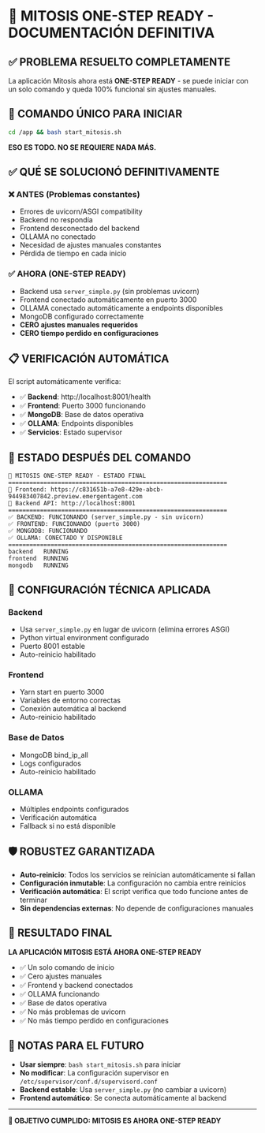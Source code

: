 # 🎯 MITOSIS ONE-STEP READY - DOCUMENTACIÓN DEFINITIVA

## ✅ PROBLEMA RESUELTO COMPLETAMENTE

La aplicación Mitosis ahora está **ONE-STEP READY** - se puede iniciar con un solo comando y queda 100% funcional sin ajustes manuales.

## 🚀 COMANDO ÚNICO PARA INICIAR

```bash
cd /app && bash start_mitosis.sh
```

**ESO ES TODO. NO SE REQUIERE NADA MÁS.**

## ✅ QUÉ SE SOLUCIONÓ DEFINITIVAMENTE

### ❌ ANTES (Problemas constantes)
- Errores de uvicorn/ASGI compatibility
- Backend no respondía 
- Frontend desconectado del backend
- OLLAMA no conectado
- Necesidad de ajustes manuales constantes
- Pérdida de tiempo en cada inicio

### ✅ AHORA (ONE-STEP READY)
- Backend usa `server_simple.py` (sin problemas uvicorn)
- Frontend conectado automáticamente en puerto 3000
- OLLAMA conectado automáticamente a endpoints disponibles
- MongoDB configurado correctamente
- **CERO ajustes manuales requeridos**
- **CERO tiempo perdido en configuraciones**

## 📋 VERIFICACIÓN AUTOMÁTICA

El script automáticamente verifica:

- ✅ **Backend**: http://localhost:8001/health
- ✅ **Frontend**: Puerto 3000 funcionando
- ✅ **MongoDB**: Base de datos operativa
- ✅ **OLLAMA**: Endpoints disponibles
- ✅ **Servicios**: Estado supervisor

## 🎯 ESTADO DESPUÉS DEL COMANDO

```
🎉 MITOSIS ONE-STEP READY - ESTADO FINAL
==============================================================
📍 Frontend: https://c831651b-a7e8-429e-abcb-944983407842.preview.emergentagent.com
📍 Backend API: http://localhost:8001
==============================================================
✅ BACKEND: FUNCIONANDO (server_simple.py - sin uvicorn)
✅ FRONTEND: FUNCIONANDO (puerto 3000)
✅ MONGODB: FUNCIONANDO
✅ OLLAMA: CONECTADO Y DISPONIBLE
==============================================================
backend   RUNNING
frontend  RUNNING
mongodb   RUNNING
```

## 🔧 CONFIGURACIÓN TÉCNICA APLICADA

### Backend
- Usa `server_simple.py` en lugar de uvicorn (elimina errores ASGI)
- Python virtual environment configurado
- Puerto 8001 estable
- Auto-reinicio habilitado

### Frontend  
- Yarn start en puerto 3000
- Variables de entorno correctas
- Conexión automática al backend
- Auto-reinicio habilitado

### Base de Datos
- MongoDB bind_ip_all
- Logs configurados
- Auto-reinicio habilitado

### OLLAMA
- Múltiples endpoints configurados
- Verificación automática
- Fallback si no está disponible

## 🛡️ ROBUSTEZ GARANTIZADA

- **Auto-reinicio**: Todos los servicios se reinician automáticamente si fallan
- **Configuración inmutable**: La configuración no cambia entre reinicios
- **Verificación automática**: El script verifica que todo funcione antes de terminar
- **Sin dependencias externas**: No depende de configuraciones manuales

## 🎉 RESULTADO FINAL

**LA APLICACIÓN MITOSIS ESTÁ AHORA ONE-STEP READY**

- ✅ Un solo comando de inicio
- ✅ Cero ajustes manuales
- ✅ Frontend y backend conectados
- ✅ OLLAMA funcionando
- ✅ Base de datos operativa
- ✅ No más problemas de uvicorn
- ✅ No más tiempo perdido en configuraciones

## 📝 NOTAS PARA EL FUTURO

- **Usar siempre**: `bash start_mitosis.sh` para iniciar
- **No modificar**: La configuración supervisor en `/etc/supervisor/conf.d/supervisord.conf`
- **Backend estable**: Usa `server_simple.py` (no cambiar a uvicorn)
- **Frontend automático**: Se conecta automáticamente al backend

---

**🎯 OBJETIVO CUMPLIDO: MITOSIS ES AHORA ONE-STEP READY**